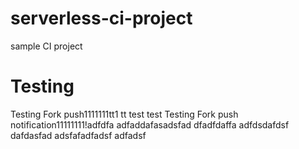 # serverless-ci-project
sample CI project

# Testing
Testing Fork push1111111tt1
tt
test
test
Testing Fork push notification11111111!adfdfa
adfaddafasadsfad
dfadfdaffa
adfdsdafdsf
dafdasfad
adsfafadfadsf
adfadsf
